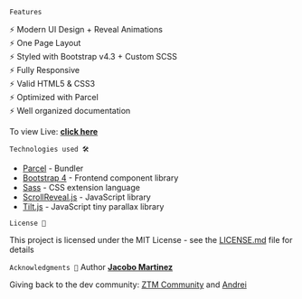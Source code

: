 
`Features`

⚡️ Modern UI Design + Reveal Animations\
⚡️ One Page Layout\
⚡️ Styled with Bootstrap v4.3 + Custom SCSS\
⚡️ Fully Responsive\
⚡️ Valid HTML5 & CSS3\
⚡️ Optimized with Parcel\
⚡️ Well organized documentation

To view Live: **[click here](https://the-simplefolio.netlify.app/)**

`Technologies used 🛠️`

- [Parcel](https://parceljs.org/) - Bundler
- [Bootstrap 4](https://getbootstrap.com/docs/4.3/getting-started/introduction/) - Frontend component library
- [Sass](https://sass-lang.com/documentation) - CSS extension language
- [ScrollReveal.js](https://scrollrevealjs.org/) - JavaScript library
- [Tilt.js](https://gijsroge.github.io/tilt.js/) - JavaScript tiny parallax library

`License 📄`

This project is licensed under the MIT License - see the [LICENSE.md](LICENSE.md) file for details

`Acknowledgments 🎁`
Author **[Jacobo Martinez](https://github.com/cobidev)**

Giving back to the dev community: [ZTM Community](https://github.com/zero-to-mastery) and [Andrei](https://github.com/aneagoie)
